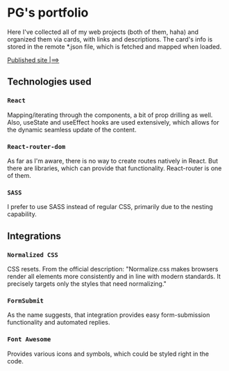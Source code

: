 # PG's portfolio

Here I've collected all of my web projects (both of them, haha) and organized them via cards, with links and descriptions. The card's info is stored in the remote *.json file, which is fetched and mapped when loaded.

[Published site |==>](https://pgs-portfolio.netlify.app/)

## Technologies used
### `React`
Mapping/iterating through the components, a bit of prop drilling as well. Also, useState and useEffect hooks are used extensively, which allows for the dynamic seamless update of the content.

### `React-router-dom`
As far as I'm aware, there is no way to create routes natively in React. But there are libraries, which can provide that functionality. React-router is one of them.

### `SASS`
I prefer to use SASS instead of regular CSS, primarily due to the nesting capability.

## Integrations
### `Normalized CSS`
CSS resets. From the official description: "Normalize.css makes browsers render all elements more consistently and in line with modern standards. It precisely targets only the styles that need normalizing."

### `FormSubmit`
As the name suggests, that integration provides easy form-submission functionality and automated replies.

### `Font Awesome`
Provides various icons and symbols, which could be styled right in the code.